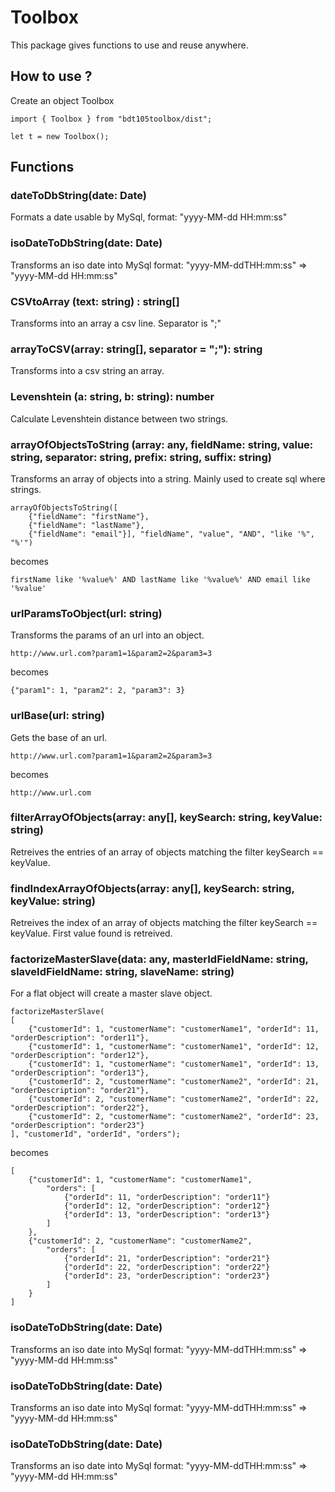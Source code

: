 # Toolbox #
This package gives functions to use and reuse anywhere.

## How to use ? ##
Create an object Toolbox 
~~~
import { Toolbox } from "bdt105toolbox/dist";

let t = new Toolbox();

~~~
## Functions ##

### dateToDbString(date: Date) ###
Formats a date usable by MySql, format: "yyyy-MM-dd HH:mm:ss"

### isoDateToDbString(date: Date) ###
Transforms an iso date into MySql format: "yyyy-MM-ddTHH:mm:ss" => "yyyy-MM-dd HH:mm:ss"

### CSVtoArray (text: string) : string[] ###
Transforms into an array a csv line. Separator is ";"

### arrayToCSV(array: string[], separator = ";"): string ###
Transforms into a csv string an array.

### Levenshtein (a: string, b: string): number ###
Calculate Levenshtein distance between two strings.

### arrayOfObjectsToString (array: any, fieldName: string, value: string, separator: string, prefix: string, suffix: string) ###
Transforms an array of objects into a string. Mainly used to create sql where strings.
~~~
arrayOfObjectsToString([
    {"fieldName": "firstName"}, 
    {"fieldName": "lastName"}, 
    {"fieldName": "email"}], "fieldName", "value", "AND", "like '%", "%'")
~~~
becomes
~~~
firstName like '%value%' AND lastName like '%value%' AND email like '%value'
~~~

### urlParamsToObject(url: string) ###
Transforms the params of an url into an object.
~~~
http://www.url.com?param1=1&param2=2&param3=3
~~~
becomes
~~~
{"param1": 1, "param2": 2, "param3": 3}
~~~

### urlBase(url: string) ###
Gets the base of an url.
~~~
http://www.url.com?param1=1&param2=2&param3=3
~~~
becomes
~~~
http://www.url.com
~~~

### filterArrayOfObjects(array: any[], keySearch: string, keyValue: string) ###
Retreives the entries of an array of objects matching the filter keySearch == keyValue.

### findIndexArrayOfObjects(array: any[], keySearch: string, keyValue: string) ###
Retreives the index of an array of objects matching the filter keySearch == keyValue. First value found is retreived.

### factorizeMasterSlave(data: any, masterIdFieldName: string, slaveIdFieldName: string, slaveName: string) ###
For a flat object will create a master slave object.
~~~
factorizeMasterSlave(
[
    {"customerId": 1, "customerName": "customerName1", "orderId": 11, "orderDescription": "order11"}, 
    {"customerId": 1, "customerName": "customerName1", "orderId": 12, "orderDescription": "order12"}, 
    {"customerId": 1, "customerName": "customerName1", "orderId": 13, "orderDescription": "order13"},
    {"customerId": 2, "customerName": "customerName2", "orderId": 21, "orderDescription": "order21"}, 
    {"customerId": 2, "customerName": "customerName2", "orderId": 22, "orderDescription": "order22"}, 
    {"customerId": 2, "customerName": "customerName2", "orderId": 23, "orderDescription": "order23"}
], "customerId", "orderId", "orders");
~~~
becomes
~~~
[
    {"customerId": 1, "customerName": "customerName1", 
        "orders": [
            {"orderId": 11, "orderDescription": "order11"}
            {"orderId": 12, "orderDescription": "order12"}
            {"orderId": 13, "orderDescription": "order13"}
        ]
    },
    {"customerId": 2, "customerName": "customerName2", 
        "orders": [
            {"orderId": 21, "orderDescription": "order21"}
            {"orderId": 22, "orderDescription": "order22"}
            {"orderId": 23, "orderDescription": "order23"}
        ]
    }
]
~~~

### isoDateToDbString(date: Date) ###
Transforms an iso date into MySql format: "yyyy-MM-ddTHH:mm:ss" => "yyyy-MM-dd HH:mm:ss"

### isoDateToDbString(date: Date) ###
Transforms an iso date into MySql format: "yyyy-MM-ddTHH:mm:ss" => "yyyy-MM-dd HH:mm:ss"

### isoDateToDbString(date: Date) ###
Transforms an iso date into MySql format: "yyyy-MM-ddTHH:mm:ss" => "yyyy-MM-dd HH:mm:ss"

